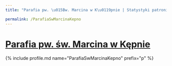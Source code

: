 ```yaml
---
title: "Parafia pw. \u015Bw. Marcina w K\u0119pnie | Statystyki patronite.pl | Patromierz"

permalink: /ParafiaSwMarcinaKepno
---
```


# [Parafia pw. św. Marcina w Kępnie](https://patronite.pl/ParafiaSwMarcinaKepno)

{% include profile.md name="ParafiaSwMarcinaKepno" prefix="p" %}
